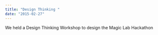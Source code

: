 ```yaml
---
title: "Design Thinking "
date: "2015-02-27"
---
```

We held a Design Thinking Workshop to design the Magic Lab Hackathon